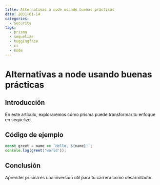 ```yaml
---
title: Alternativas a node usando buenas prácticas
date: 2031-01-14
categories:
  - Security
tags:
  - prisma
  - sequelize
  - huggingface
  - ci
  - node
---
```


# Alternativas a node usando buenas prácticas

## Introducción

En este artículo, exploraremos cómo prisma puede transformar tu enfoque en sequelize.

## Código de ejemplo

```javascript
const greet = name => `Hello, ${name}!`;
console.log(greet('world'));
```

## Conclusión

Aprender prisma es una inversión útil para tu carrera como desarrollador.
